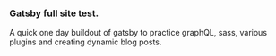### Gatsby full site test.

A quick one day buildout of gatsby to practice graphQL, sass, various plugins and creating dynamic blog posts. 